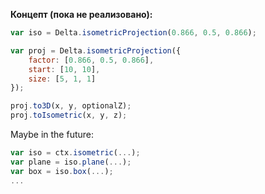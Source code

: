 **Концепт (пока не реализовано):**

```js
var iso = Delta.isometricProjection(0.866, 0.5, 0.866);

var proj = Delta.isometricProjection({
	factor: [0.866, 0.5, 0.866],
	start: [10, 10],
	size: [5, 1, 1]
});

proj.to3D(x, y, optionalZ);
proj.toIsometric(x, y, z);
```

Maybe in the future:
```js
var iso = ctx.isometric(...);
var plane = iso.plane(...);
var box = iso.box(...);
...
```